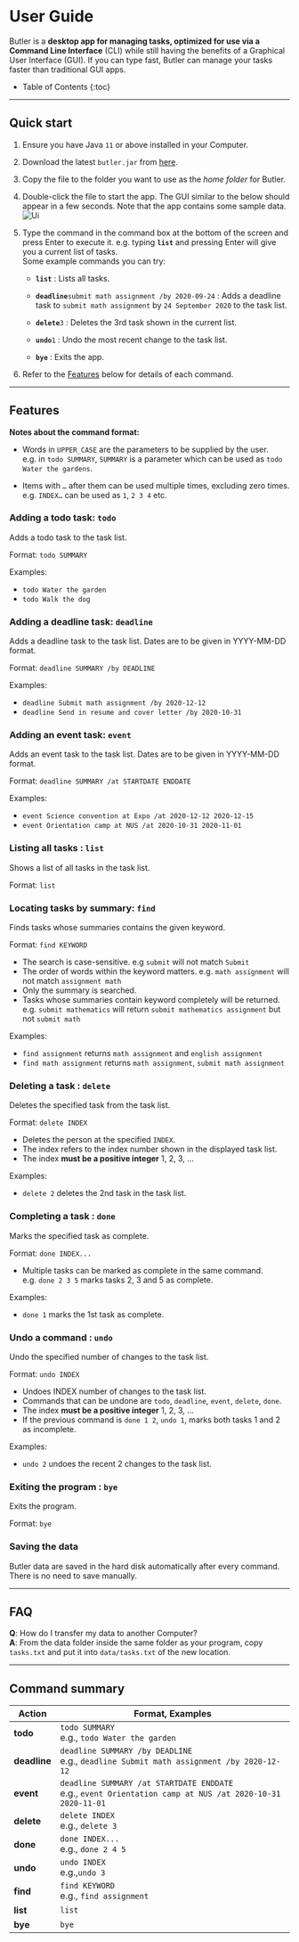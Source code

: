 # User Guide

Butler is a **desktop app for managing tasks, optimized for use via a Command Line Interface** (CLI) while still having the benefits of a Graphical User Interface (GUI). If you can type fast, Butler can manage your tasks faster than traditional GUI apps.

* Table of Contents
{:toc}

--------------------------------------------------------------------------------------------------------------------

## Quick start

1. Ensure you have Java `11` or above installed in your Computer.

1. Download the latest `butler.jar` from [here](https://github.com/hopinxian/ip/releases).

1. Copy the file to the folder you want to use as the _home folder_ for Butler.

1. Double-click the file to start the app. The GUI similar to the below should appear in a few seconds. Note that the app contains some sample data.<br>
   ![Ui](images/Ui.png)

1. Type the command in the command box at the bottom of the screen and press Enter to execute it. e.g. typing **`list`** and pressing Enter will give you a current list of tasks.<br>
   Some example commands you can try:

   * **`list`** : Lists all tasks.

   * **`deadline`**`submit math assignment /by 2020-09-24` : Adds a deadline task to `submit math assignment` by `24 September 2020` to the task list.

   * **`delete`**`3` : Deletes the 3rd task shown in the current list.

   * **`undo`**`1` : Undo the most recent change to the task list.

   * **`bye`** : Exits the app.

1. Refer to the [Features](#features) below for details of each command.

--------------------------------------------------------------------------------------------------------------------

## Features

**Notes about the command format:**<br>

* Words in `UPPER_CASE` are the parameters to be supplied by the user.<br>
  e.g. in `todo SUMMARY`, `SUMMARY` is a parameter which can be used as `todo Water the gardens`.

* Items with `…`​ after them can be used multiple times, excluding zero times.<br>
  e.g. `INDEX…​` can be used as `1`, `2 3 4` etc.

### Adding a todo task: `todo`

Adds a todo task to the task list.

Format: `todo SUMMARY`

Examples:
* `todo Water the garden`
* `todo Walk the dog`

### Adding a deadline task: `deadline`

Adds a deadline task to the task list. Dates are to be given in YYYY-MM-DD format.

Format: `deadline SUMMARY /by DEADLINE`

Examples:
* `deadline Submit math assignment /by 2020-12-12`
* `deadline Send in resume and cover letter /by 2020-10-31`

### Adding an event task: `event`

Adds an event task to the task list. Dates are to be given in YYYY-MM-DD format.

Format: `deadline SUMMARY /at STARTDATE ENDDATE`

Examples:
* `event Science convention at Expo /at 2020-12-12 2020-12-15`
* `event Orientation camp at NUS /at 2020-10-31 2020-11-01`

### Listing all tasks : `list`

Shows a list of all tasks in the task list.

Format: `list`

### Locating tasks by summary: `find`

Finds tasks whose summaries contains the given keyword.

Format: `find KEYWORD`

* The search is case-sensitive. e.g `submit` will not match `Submit`
* The order of words within the keyword matters. e.g. `math assignment` will not match `assignment math`
* Only the summary is searched.
* Tasks whose summaries contain keyword completely will be returned.
  e.g. `submit mathematics` will return `submit mathematics assignment` but not `submit math`

Examples:
* `find assignment` returns `math assignment` and `english assignment`
* `find math assignment` returns `math assignment`, `submit math assignment`
  
### Deleting a task : `delete`

Deletes the specified task from the task list.

Format: `delete INDEX`

* Deletes the person at the specified `INDEX`.
* The index refers to the index number shown in the displayed task list.
* The index **must be a positive integer** 1, 2, 3, …​

Examples:
* `delete 2` deletes the 2nd task in the task list.

### Completing a task : `done`

Marks the specified task as complete.

Format: `done INDEX...`

* Multiple tasks can be marked as complete in the same command.<br> e.g. `done 2 3 5` marks tasks 2, 3 and 5 as complete. 

Examples:
* `done 1` marks the 1st task as complete.

### Undo a command : `undo`

Undo the specified number of changes to the task list.

Format: `undo INDEX`

* Undoes INDEX number of changes to the task list.
* Commands that can be undone are `todo`, `deadline`, `event`, `delete`, `done`.
* The index **must be a positive integer** 1, 2, 3, …​
* If the previous command is `done 1 2`, `undo 1`, marks both tasks 1 and 2 as incomplete.

Examples: 
* `undo 2` undoes the recent 2 changes to the task list.

### Exiting the program : `bye`

Exits the program.

Format: `bye`

### Saving the data

Butler data are saved in the hard disk automatically after every command. There is no need to save manually.

--------------------------------------------------------------------------------------------------------------------

## FAQ

**Q**: How do I transfer my data to another Computer?<br>
**A**: From the data folder inside the same folder as your program, copy `tasks.txt` and put it into `data/tasks.txt` of the new location.

--------------------------------------------------------------------------------------------------------------------

## Command summary

Action | Format, Examples
--------|------------------
**todo** | `todo SUMMARY` <br> e.g., `todo Water the garden`
**deadline** | `deadline SUMMARY /by DEADLINE` <br> e.g., `deadline Submit math assignment /by 2020-12-12`
**event** | `deadline SUMMARY /at STARTDATE ENDDATE`<br> e.g., `event Orientation camp at NUS /at 2020-10-31 2020-11-01`
**delete** | `delete INDEX` <br> e.g., `delete 3`
**done** | `done INDEX...` <br> e.g., `done 2 4 5`
**undo** | `undo INDEX` <br> e.g.,`undo 3`
**find** | `find KEYWORD`<br> e.g., `find assignment`
**list** | `list`
**bye** | `bye`